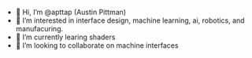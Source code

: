 - 👋 Hi, I’m @apttap (Austin Pittman)
- 👀 I’m interested in interface design, machine learning, ai, robotics, and manufacuring.
- 🌱 I’m currently learing shaders
- 🤖 I’m looking to collaborate on machine interfaces

<!---
apttap/apttap is a ✨ special ✨ repository because its `README.md` (this file) appears on your GitHub profile.
You can click the Preview link to take a look at your changes.
--->
